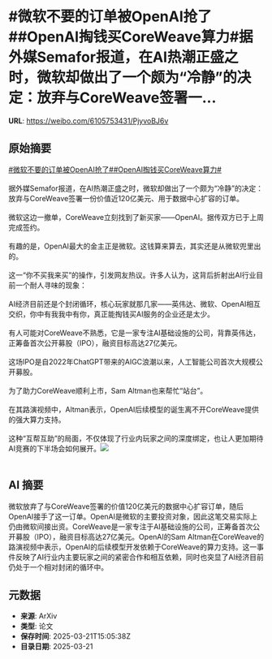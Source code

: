 # #微软不要的订单被OpenAI抢了##OpenAI掏钱买CoreWeave算力#据外媒Semafor报道，在AI热潮正盛之时，微软却做出了一个颇为“冷静”的决定：放弃与CoreWeave签署一...

**URL**: https://weibo.com/6105753431/PjyvoBJ6v

## 原始摘要

<a href="https://m.weibo.cn/search?containerid=231522type%3D1%26t%3D10%26q%3D%23%E5%BE%AE%E8%BD%AF%E4%B8%8D%E8%A6%81%E7%9A%84%E8%AE%A2%E5%8D%95%E8%A2%ABOpenAI%E6%8A%A2%E4%BA%86%23&amp;extparam=%23%E5%BE%AE%E8%BD%AF%E4%B8%8D%E8%A6%81%E7%9A%84%E8%AE%A2%E5%8D%95%E8%A2%ABOpenAI%E6%8A%A2%E4%BA%86%23" data-hide=""><span class="surl-text">#微软不要的订单被OpenAI抢了#</span></a><a href="https://m.weibo.cn/search?containerid=231522type%3D1%26t%3D10%26q%3D%23OpenAI%E6%8E%8F%E9%92%B1%E4%B9%B0CoreWeave%E7%AE%97%E5%8A%9B%23&amp;extparam=%23OpenAI%E6%8E%8F%E9%92%B1%E4%B9%B0CoreWeave%E7%AE%97%E5%8A%9B%23" data-hide=""><span class="surl-text">#OpenAI掏钱买CoreWeave算力#</span></a><br><br>据外媒Semafor报道，在AI热潮正盛之时，微软却做出了一个颇为“冷静”的决定：放弃与CoreWeave签署一份价值近120亿美元、用于数据中心扩容的订单。<br><br>微软这边一撤单，CoreWeave立刻找到了新买家——OpenAI。据传双方已于上周完成签约。<br><br>有趣的是，OpenAI最大的金主正是微软。这钱算来算去，其实还是从微软兜里出的。<br><br>这一“你不买我来买”的操作，引发网友热议。许多人认为，这背后折射出AI行业目前一个耐人寻味的现象：<br><br>AI经济目前还是个封闭循环，核心玩家就那几家——英伟达、微软、OpenAI相互交织，你中有我我中有你，真正能掏钱买AI服务的企业还是太少。<br><br>有人可能对CoreWeave不熟悉，它是一家专注AI基础设施的公司，背靠英伟达，正筹备首次公开募股（IPO），融资目标高达27亿美元。<br><br>这场IPO是自2022年ChatGPT带来的AIGC浪潮以来，人工智能公司首次大规模公开募股。<br><br>为了助力CoreWeave顺利上市，Sam Altman也来帮忙“站台”。<br><br>在其路演视频中，Altman表示，OpenAI后续模型的诞生离不开CoreWeave提供的强大算力支持。<br><br>这种“互帮互助”的局面，不仅体现了行业内玩家之间的深度绑定，也让人更加期待AI竞赛的下半场会如何展开。<img style="" src="https://tvax1.sinaimg.cn/large/006Fd7o3gy1hzogynsexij30zk0nph72.jpg" referrerpolicy="no-referrer"><br><br>

## AI 摘要

微软放弃了与CoreWeave签署的价值120亿美元的数据中心扩容订单，随后OpenAI接手了这一订单。OpenAI是微软的主要投资对象，因此这笔交易实际上仍由微软间接出资。CoreWeave是一家专注于AI基础设施的公司，正筹备首次公开募股（IPO），融资目标高达27亿美元。OpenAI的Sam Altman在CoreWeave的路演视频中表示，OpenAI的后续模型开发依赖于CoreWeave的算力支持。这一事件反映了AI行业内主要玩家之间的紧密合作和相互依赖，同时也突显了AI经济目前仍处于一个相对封闭的循环中。

## 元数据

- **来源**: ArXiv
- **类型**: 论文
- **保存时间**: 2025-03-21T15:05:38Z
- **目录日期**: 2025-03-21
